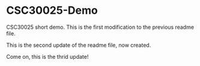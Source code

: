 # CSC30025-Demo
CSC30025 short demo.
This is the first modification to the previous readme file.

This is the second update of the readme file, now created.

Come on, this is the thrid update!
